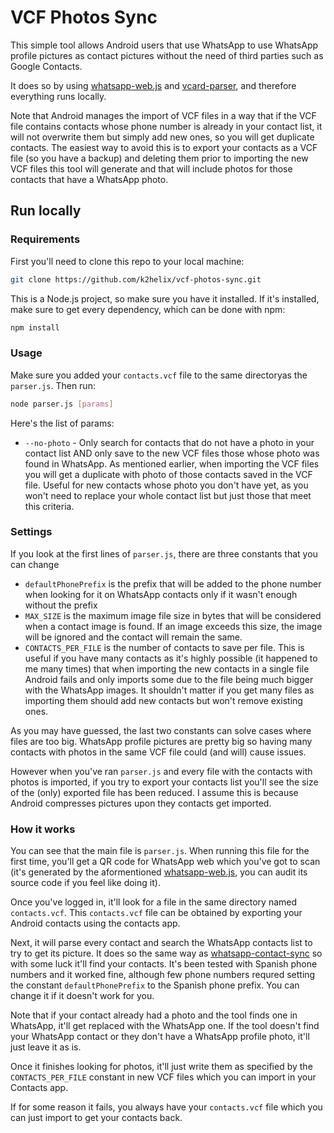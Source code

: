 # VCF Photos Sync
This simple tool allows Android users that use WhatsApp to use WhatsApp profile pictures as contact pictures without the need of third parties such as Google Contacts.

It does so by using [whatsapp-web.js](https://github.com/pedroslopez/whatsapp-web.js) and [vcard-parser](https://github.com/Heymdall/vcard), and therefore everything runs locally.

Note that Android manages the import of VCF files in a way that if the VCF file contains contacts whose phone number is already in your contact list, it will not overwrite them but simply add new ones, so you will get duplicate contacts. The easiest way to avoid this is to export your contacts as a VCF file (so you have a backup) and deleting them prior to importing the new VCF files this tool will generate and that will include photos for those contacts that have a WhatsApp photo.

## Run locally

### Requirements
First you'll need to clone this repo to your local machine:
```sh
git clone https://github.com/k2helix/vcf-photos-sync.git
```

This is a Node.js project, so make sure you have it installed. 
If it's installed, make sure to get every dependency, which can be done with npm:
```sh
npm install
```

### Usage
Make sure you added your `contacts.vcf` file to the same directoryas the `parser.js`. Then run:
```sh
node parser.js [params]
```

Here's the list of params:

- `--no-photo` - Only search for contacts that do not have a photo in your contact list AND only save to the new VCF files those whose photo was found in WhatsApp. As mentioned earlier, when importing the VCF files you will get a duplicate with photo of those contacts saved in the VCF file. Useful for new contacts whose photo you don't have yet, as you won't need to replace your whole contact list but just those that meet this criteria.
### Settings
If you look at the first lines of `parser.js`, there are three constants that you can change

- `defaultPhonePrefix` is the prefix that will be added to the phone number when looking for it on WhatsApp contacts only if it wasn't enough without the prefix
- `MAX_SIZE` is the maximum image file size in bytes that will be considered when a contact image is found. If an image exceeds this size, the image will be ignored and the contact will remain the same.
- `CONTACTS_PER_FILE` is the number of contacts to save per file. This is useful if you have many contacts as it's highly possible (it happened to me many times) that when importing the new contacts in a single file Android fails and only imports some due to the file being much bigger with the WhatsApp images. It shouldn't matter if you get many files as importing them should add new contacts but won't remove existing ones.

As you may have guessed, the last two constants can solve cases where files are too big. WhatsApp profile pictures are pretty big so having many contacts with photos in the same VCF file could (and will) cause issues.

However when you've ran `parser.js` and every file with the contacts with photos is imported, if you try to export your contacts list you'll see the size of the (only) exported file has been reduced. I assume this is because Android compresses pictures upon they contacts get imported.
### How it works
You can see that the main file is `parser.js`. When running this file for the first time, you'll get a QR code for WhatsApp web which you've got to scan (it's generated by the aformentioned [whatsapp-web.js](https://github.com/pedroslopez/whatsapp-web.js), you can audit its source code if you feel like doing it). 

Once you've logged in, it'll look for a file in the same directory named `contacts.vcf`.
This `contacts.vcf` file can be obtained by exporting your Android contacts using the contacts app.

Next, it will parse every contact and search the WhatsApp contacts list to try to get its picture. It does so the same way as [whatsapp-contact-sync](https://github.com/guyzyl/whatsapp-contact-sync) so with some luck it'll find your contacts. It's been tested with Spanish phone numbers and it worked fine, although few phone numbers requred setting the constant `defaultPhonePrefix` to the Spanish phone prefix. You can change it if it doesn't work for you.

Note that if your contact already had a photo and the tool finds one in WhatsApp, it'll get replaced with the WhatsApp one. If the tool doesn't find your WhatsApp contact or they don't have a WhatsApp profile photo, it'll just leave it as is.

Once it finishes looking for photos, it'll just write them as specified by the `CONTACTS_PER_FILE` constant in new VCF files which you can import in your Contacts app.

If for some reason it fails, you always have your `contacts.vcf` file which you can just import to get your contacts back.

